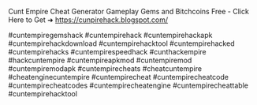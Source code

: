 Cunt Empire Cheat Generator Gameplay Gems and Bitchcoins Free - Click Here to Get ➜  https://cunpirehack.blogspot.com/


 #cuntempiregemshack #cuntempirehack #cuntempirehackapk #cuntempirehackdownload #cuntempirehacktool #cuntempirehacked #cuntempirehacks #cuntempirespeedhack #cunthackempire #hackcuntempire #cuntempireapkmod #cuntempiremod #cuntempiremodapk #cuntempirecheats #cheatcuntempire #cheatenginecuntempire #cuntempirecheat #cuntempirecheatcode #cuntempirecheatcodes #cuntempirecheatengine #cuntempirecheattable #cuntempirehacktool 
